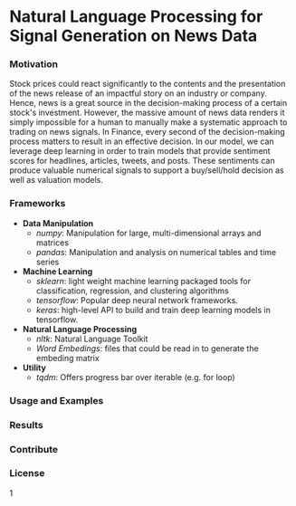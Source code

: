 # Natural Language Processing for Signal Generation on News Data
### Motivation
Stock prices could react significantly to the contents and the presentation of the news release of an impactful story on an industry or company. Hence, news is a great source in the decision-making process of a certain stock's investment. However, the massive amount of news data renders it simply impossible for a human to manually make a systematic approach to trading on news signals. In Finance, every second of the decision-making process matters to result in an effective decision. In our model, we can leverage deep learning in order to train models that provide sentiment scores for headlines, articles, tweets, and posts. These sentiments can produce valuable numerical signals to support a buy/sell/hold decision as well as valuation models.
### Frameworks
* __Data Manipulation__
  * _numpy_: Manipulation for large, multi-dimensional arrays and matrices
  * _pandas_: Manipulation and analysis on numerical tables and time series
* __Machine Learning__
  * _sklearn_: light weight machine learning packaged tools for classification, regression, and clustering algorithms
  * _tensorflow_: Popular deep neural network frameworks.
  * _keras_: high-level API to build and train deep learning models in tensorflow.
* __Natural Language Processing__
  * _nltk_: Natural Language Toolkit
  * _Word Embedings_: files that could be read in to generate the embeding matrix  
* __Utility__
  * _tqdm_: Offers progress bar over iterable (e.g. for loop)
### Usage and Examples
### Results
### Contribute
### License
1
